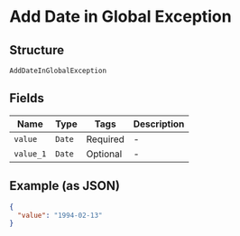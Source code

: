 
# Add Date in Global Exception

## Structure

`AddDateInGlobalException`

## Fields

| Name | Type | Tags | Description |
|  --- | --- | --- | --- |
| `value` | `Date` | Required | - |
| `value_1` | `Date` | Optional | - |

## Example (as JSON)

```json
{
  "value": "1994-02-13"
}
```

